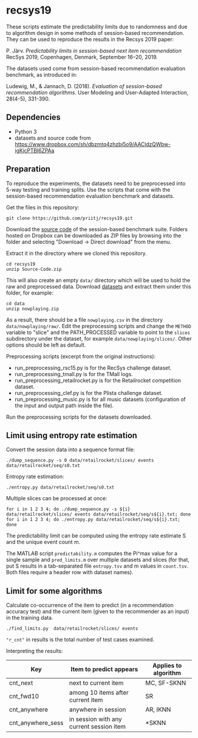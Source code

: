 # recsys19

These scripts estimate the predictability limits due to randomness and
due to algorithm design in some methods of session-based recommendation.
They can be used to reproduce the results in the Recsys 2019 paper:

P. Järv. *Predictability limits in session-based next item recommendation* RecSys 2019, Copenhagen, Denmark, September 16–20, 2019.

The datasets used come from session-based recommendation evaluation
benchmark, as introduced in:

Ludewig, M., & Jannach, D. (2018). *Evaluation of session-based recommendation algorithms*. User Modeling and User-Adapted Interaction, 28(4-5), 331-390.

## Dependencies

- Python 3
- datasets and source code from  https://www.dropbox.com/sh/dbzmtq4zhzbj5o9/AACldzQWbw-igKjcPTBI6ZPAa

## Preparation

To reproduce the experiments, the datasets need to be preprocessed into 5-way testing and training splits. Use the scripts that come with the session-based recommendation evaluation benchmark and datasets.

Get the files in this repository:

```
git clone https://github.com/priitj/recsys19.git
```

Download the [source code](https://www.dropbox.com/sh/dbzmtq4zhzbj5o9/AAB6IzeGn2xTm67-5bpbsQDca/Source-Code?dl=0) of the session-based benchmark suite. Folders hosted on Dropbox can be downloaded as ZIP files by browsing into the folder and selecting "Download -> Direct download" from the menu.

Extract it in the directory where we cloned this repository.

```
cd recsys19
unzip Source-Code.zip
```

This will also create an empty `data/` directory which will be used to hold the raw and preprocessed data. Download [datasets](https://www.dropbox.com/sh/dbzmtq4zhzbj5o9/AAAMMlmNKL-wAAYK8QWyL9MEa/Datasets?dl=0) and extract them under this folder, for example:

```
cd data
unzip nowplaying.zip
```

As a result, there should be a file `nowplaying.csv` in the directory `data/nowplaying/raw/`. Edit the preprocessing scripts and change the `METHOD` variable to "slice" and the PATH_PROCESSED variable to point to the `slices` subdirectory under the dataset, for example `data/nowplaying/slices/`. Other options should be left as default.

Preprocessing scripts (excerpt from the original instructions):

* run_preprocessing_rsc15.py is for the RecSys challenge dataset.
* run_preprocessing_tmall.py is for the TMall logs.
* run_preprocessing_retailrocket.py is for the Retailrocket competition dataset.
* run_preprocessing_clef.py is for the Plista challenge dataset.
* run_preprocessing_music.py is for all music datasets (configuration of the input and output path inside the file).

Run the preprocessing scripts for the datasets downloaded.

## Limit using entropy rate estimation

Convert the session data into a sequence format file:

```
./dump_sequence.py -s 0 data/retailrocket/slices/ events data/retailrocket/seq/s0.txt
```

Entropy rate estimation:

```
./entropy.py data/retailrocket/seq/s0.txt
```

Multiple slices can be processed at once:

```
for i in 1 2 3 4; do ./dump_sequence.py -s ${i} data/retailrocket/slices/ events data/retailrocket/seq/s${i}.txt; done
for i in 1 2 3 4; do ./entropy.py data/retailrocket/seq/s${i}.txt; done
```

The predictability limit can be computed using the entropy rate estimate
S and the unique event count m.

The MATLAB script `predictability.m` computes the Pi^max value for a single
sample and `pred_limits.m` over multiple datasets and slices (for that, put S
results in a tab-separated file `entropy.tsv` and m values in `count.tsv`. Both
files require a header row with dataset names).

## Limit for some algorithms

Calculate co-occurrence of the item to predict (in a recommendation
accuracy test) and the current item (given to the recommender as an input)
in the training data.

```
./find_limits.py  data/retailrocket/slices/ events
```

`"r_cnt"` in results is the total number of test cases examined.

Interpreting the results:

| Key        | Item to predict appears | Applies to algorithm  |
| ------------- | ------------- | ----- |
| cnt_next      | next to current item | MC, SF-SKNN |
| cnt_fwd10     | among 10 items after current item | SR |
| cnt_anywhere  | anywhere in session | AR, IKNN |
| cnt_anywhere_sess | in session with any current session item | \*SKNN |


